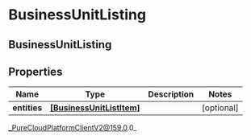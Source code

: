 # BusinessUnitListing

## BusinessUnitListing

## Properties

|Name | Type | Description | Notes|
|------------ | ------------- | ------------- | -------------|
| **entities** | [**[BusinessUnitListItem]**](BusinessUnitListItem) |  | [optional] |



_PureCloudPlatformClientV2@159.0.0_
